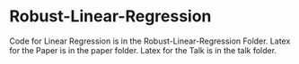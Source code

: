 # Robust-Linear-Regression

Code for Linear Regression is in the Robust-Linear-Regression Folder.
Latex for the Paper is in the paper folder.
Latex for the Talk is in the talk folder.
